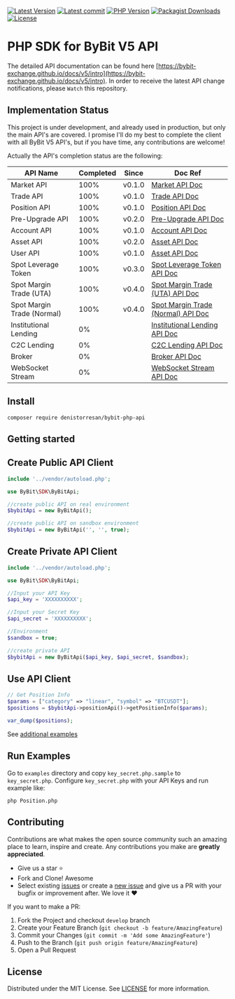 [![Latest Version](https://img.shields.io/github/release/denistorresan/bybit-php-api.svg?style=flat-square)](https://github.com/denistorresan/bybit-php-api/releases) 
[![Latest commit](https://img.shields.io/github/last-commit/denistorresan/bybit-php-api.svg?style=flat-square)](#)
[![PHP Version](https://img.shields.io/packagist/php-v/denistorresan/bybit-php-api.svg?color=green)](https://secure.php.net)
[![Packagist Downloads](https://img.shields.io/packagist/dt/denistorresan/bybit-php-api.svg?style=flat-square)](https://packagist.org/packages/denistorresan/bybit-php-api)
[![License](https://poser.pugx.org/denistorresan/bybit-php-api/license)](LICENSE)

# PHP SDK for ByBit V5 API

The detailed API documentation can be found here [https://bybit-exchange.github.io/docs/v5/intro](https://bybit-exchange.github.io/docs/v5/intro). In order to receive the latest API change notifications, please `Watch` this repository.

## Implementation Status

This project is under development, and already used in production, but only the main API's are covered. I promise I'll do my best to complete the client with all ByBit V5 API's, but if you have time, any contributions are welcome!

Actually the API's completion status are the following:


 API Name                   | Completed | Since  |Doc Ref                                                  
----------------------------|-----------|--------|---------------------------------------------------
 Market API                 | 100%      | v0.1.0 | [Market API Doc](https://bybit-exchange.github.io/docs/v5/market/time)
 Trade API                  | 100%      | v0.1.0 | [Trade API Doc](https://bybit-exchange.github.io/docs/v5/order/create-order)
 Position API               | 100%      | v0.1.0 | [Position API Doc](https://bybit-exchange.github.io/docs/v5/position)
 Pre-Upgrade API            | 100%      | v0.2.0 | [Pre-Upgrade API Doc](https://bybit-exchange.github.io/docs/v5/pre-upgrade/order-list)
 Account API                | 100%      | v0.1.0 | [Account API Doc](https://bybit-exchange.github.io/docs/v5/account/wallet-balance)
 Asset API                  | 100%      | v0.2.0 | [Asset API Doc](https://bybit-exchange.github.io/docs/v5/asset/exchange)
 User API                   | 100%      | v0.1.0 | [Asset API Doc](https://bybit-exchange.github.io/docs/v5/user/create-subuid)
 Spot Leverage Token        | 100%      | v0.3.0 | [Spot Leverage Token API Doc](https://bybit-exchange.github.io/docs/v5/lt/leverage-token-info)
 Spot Margin Trade (UTA)    | 100%      | v0.4.0 | [Spot Margin Trade (UTA) API Doc](https://bybit-exchange.github.io/docs/v5/spot-margin-uta/vip-margin)
 Spot Margin Trade (Normal) | 100%      | v0.4.0 | [Spot Margin Trade (Normal) API Doc](https://bybit-exchange.github.io/docs/v5/spot-margin-normal/vip-margin)
 Institutional Lending      | 0%        |        | [Institutional Lending API Doc](https://bybit-exchange.github.io/docs/v5/otc/margin-product-info)
 C2C Lending                | 0%        |        | [C2C Lending API Doc](https://bybit-exchange.github.io/docs/v5/c2c-lend/coin-info)
 Broker                     | 0%        |        | [Broker API Doc](https://bybit-exchange.github.io/docs/v5/broker/earning)
 WebSocket Stream           | 0%        |        | [WebSocket Stream API Doc](https://bybit-exchange.github.io/docs/v5/ws/connect)


## Install

```
composer require denistorresan/bybit-php-api
```


## Getting started


## Create Public API Client


```php
include '../vendor/autoload.php';

use ByBit\SDK\ByBitApi;

//create public API on real environment
$bybitApi = new ByBitApi();

//create public API on sandbox environment
$bybitApi = new ByBitApi('', '', true);
```


## Create Private API Client

```php
include '../vendor/autoload.php';

use ByBit\SDK\ByBitApi;

//Input your API Key
$api_key = 'XXXXXXXXXX';

//Input your Secret Key
$api_secret = 'XXXXXXXXXX';

//Environment
$sandbox = true;

//create private API
$bybitApi = new ByBitApi($api_key, $api_secret, $sandbox);
```


## Use API Client

```php
// Get Position Info
$params = ["category" => "linear", "symbol" => "BTCUSDT"];
$positions = $bybitApi->positionApi()->getPositionInfo($params);

var_dump($positions);
```

See [additional examples](examples)


## Run Examples

Go to `examples` directory and copy `key_secret.php.sample` to `key_secret.php`.
Configure `key_secret.php` with your API Keys and run example like:

```
php Position.php
```


## Contributing

Contributions are what makes the open source community such an amazing place to learn, inspire and create. Any
contributions you make are **greatly appreciated**.

- Give us a star :star:
- Fork and Clone! Awesome
- Select existing [issues](https://github.com/denistorresan/bybit-php-api/issues) or create a [new issue](https://github.com/denistorresan/bybit-php-api/issues/new) and give us a PR with your bugfix or improvement after. We love it ❤️

If you want to make a PR:

1. Fork the Project and checkout `develop` branch
2. Create your Feature Branch (`git checkout -b feature/AmazingFeature`)
3. Commit your Changes (`git commit -m 'Add some AmazingFeature'`)
4. Push to the Branch (`git push origin feature/AmazingFeature`)
5. Open a Pull Request


## License

Distributed under the MIT License. See [LICENSE](LICENSE) for more information.


